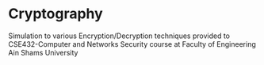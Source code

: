 # Cryptography
Simulation to various Encryption/Decryption techniques provided to CSE432-Computer and Networks Security course at Faculty of Engineering Ain Shams University 
